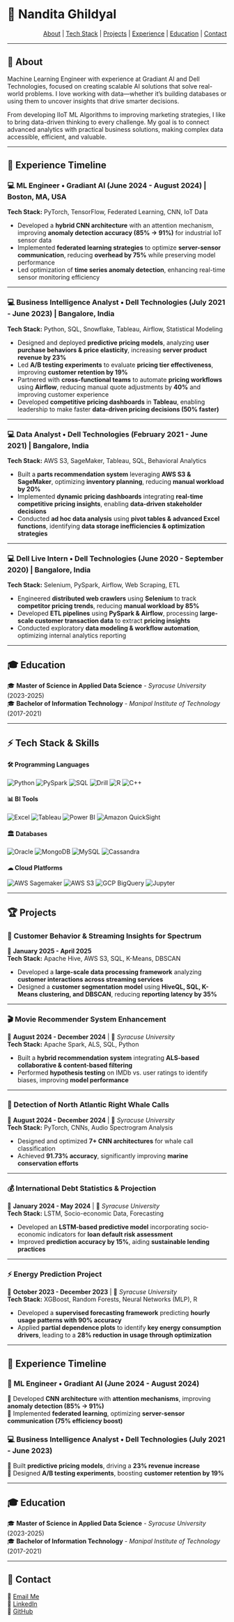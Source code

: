 # 🚀 Nandita Ghildyal  

<div align="right">

[About](#-about) | [Tech Stack](#-tech-stack--skills) | [Projects](#-projects) | [Experience](#-experience-timeline) | [Education](#-education) | [Contact](#-contact)

</div>

---

## 💫 About  
Machine Learning Engineer with experience at Gradiant AI and Dell Technologies, focused on creating scalable AI solutions that solve real-world problems. I love working with data—whether it’s building databases or using them to uncover insights that drive smarter decisions.

From developing IIoT ML Algorithms to improving marketing strategies, I like to bring data-driven thinking to every challenge. My goal is to connect advanced analytics with practical business solutions, making complex data accessible, efficient, and valuable.


---

## 💼 Experience Timeline  

### 💻 ML Engineer • Gradiant AI (June 2024 - August 2024) | Boston, MA, USA  
**Tech Stack:** PyTorch, TensorFlow, Federated Learning, CNN, IoT Data  
- Developed a **hybrid CNN architecture** with an attention mechanism, improving **anomaly detection accuracy (85% → 91%)** for industrial IoT sensor data  
- Implemented **federated learning strategies** to optimize **server-sensor communication**, reducing **overhead by 75%** while preserving model performance  
- Led optimization of **time series anomaly detection**, enhancing real-time sensor monitoring efficiency  

---

### 💻 Business Intelligence Analyst • Dell Technologies (July 2021 - June 2023) | Bangalore, India  
**Tech Stack:** Python, SQL, Snowflake, Tableau, Airflow, Statistical Modeling  
- Designed and deployed **predictive pricing models**, analyzing **user purchase behaviors & price elasticity**, increasing **server product revenue by 23%**  
- Led **A/B testing experiments** to evaluate **pricing tier effectiveness**, improving **customer retention by 19%**  
- Partnered with **cross-functional teams** to automate **pricing workflows** using **Airflow**, reducing manual quote adjustments by **40%** and improving customer experience  
- Developed **competitive pricing dashboards** in **Tableau**, enabling leadership to make faster **data-driven pricing decisions (50% faster)**  

---

### 💻 Data Analyst • Dell Technologies (February 2021 - June 2021) | Bangalore, India  
**Tech Stack:** AWS S3, SageMaker, Tableau, SQL, Behavioral Analytics  
- Built a **parts recommendation system** leveraging **AWS S3 & SageMaker**, optimizing **inventory planning**, reducing **manual workload by 20%**  
- Implemented **dynamic pricing dashboards** integrating **real-time competitive pricing insights**, enabling **data-driven stakeholder decisions**  
- Conducted **ad hoc data analysis** using **pivot tables & advanced Excel functions**, identifying **data storage inefficiencies & optimization strategies**  

---

### 💻 Dell Live Intern • Dell Technologies (June 2020 - September 2020) | Bangalore, India  
**Tech Stack:** Selenium, PySpark, Airflow, Web Scraping, ETL  
- Engineered **distributed web crawlers** using **Selenium** to track **competitor pricing trends**, reducing **manual workload by 85%**  
- Developed **ETL pipelines** using **PySpark & Airflow**, processing **large-scale customer transaction data** to extract **pricing insights**  
- Conducted exploratory **data modeling & workflow automation**, optimizing internal analytics reporting  

---



## 🎓 Education  

🎓 **Master of Science in Applied Data Science** - *Syracuse University* (2023-2025)  
🎓 **Bachelor of Information Technology** - *Manipal Institute of Technology* (2017-2021)  

---
## ⚡ Tech Stack & Skills  

#### 🛠 Programming Languages  
![Python](https://img.shields.io/badge/Python-3776AB?style=flat-square&logo=python&logoColor=white) ![PySpark](https://img.shields.io/badge/PySpark-FDEE21?style=flat-square&logo=apachespark&logoColor=black) ![SQL](https://img.shields.io/badge/SQL-4479A1?style=flat-square&logo=mysql&logoColor=white) ![Drill](https://img.shields.io/badge/Drill-FFA500?style=flat-square) ![R](https://img.shields.io/badge/R-276DC3?style=flat-square&logo=r&logoColor=white) ![C++](https://img.shields.io/badge/C++-00599C?style=flat-square&logo=cplusplus&logoColor=white)  

#### 📊 BI Tools  
![Excel](https://img.shields.io/badge/Excel-217346?style=flat-square&logo=microsoft-excel&logoColor=white) ![Tableau](https://img.shields.io/badge/Tableau-E97627?style=flat-square&logo=tableau&logoColor=white) ![Power BI](https://img.shields.io/badge/Power%20BI-F2C811?style=flat-square&logo=powerbi&logoColor=black) ![Amazon QuickSight](https://img.shields.io/badge/Amazon%20QuickSight-FF9900?style=flat-square&logo=amazon&logoColor=white)  

#### 🏛 Databases  
![Oracle](https://img.shields.io/badge/Oracle-F80000?style=flat-square&logo=oracle&logoColor=white) ![MongoDB](https://img.shields.io/badge/MongoDB-47A248?style=flat-square&logo=mongodb&logoColor=white) ![MySQL](https://img.shields.io/badge/MySQL-4479A1?style=flat-square&logo=mysql&logoColor=white) ![Cassandra](https://img.shields.io/badge/Cassandra-1287B1?style=flat-square&logo=apachecassandra&logoColor=white)  

#### ☁ Cloud Platforms  
![AWS Sagemaker](https://img.shields.io/badge/AWS%20Sagemaker-232F3E?style=flat-square&logo=amazonaws&logoColor=white) ![AWS S3](https://img.shields.io/badge/AWS%20S3-FF9900?style=flat-square&logo=amazonaws&logoColor=white) ![GCP BigQuery](https://img.shields.io/badge/GCP%20BigQuery-4285F4?style=flat-square&logo=googlecloud&logoColor=white) ![Jupyter](https://img.shields.io/badge/Jupyter-F37626?style=flat-square&logo=jupyter&logoColor=white)  

---

## 🏆 Projects  

### 📡 Customer Behavior & Streaming Insights for Spectrum  
📅 **January 2025 - April 2025**  
**Tech Stack:** Apache Hive, AWS S3, SQL, K-Means, DBSCAN  
- Developed a **large-scale data processing framework** analyzing **customer interactions across streaming services**  
- Designed a **customer segmentation model** using **HiveQL, SQL, K-Means clustering, and DBSCAN**, reducing **reporting latency by 35%**  

---
### 🎬 Movie Recommender System Enhancement  
📅 **August 2024 - December 2024** | 📍 *Syracuse University*  
**Tech Stack:** Apache Spark, ALS, SQL, Python  
- Built a **hybrid recommendation system** integrating **ALS-based collaborative & content-based filtering**  
- Performed **hypothesis testing** on IMDb vs. user ratings to identify biases, improving **model performance**  

---

### 🐋 Detection of North Atlantic Right Whale Calls  
📅 **August 2024 - December 2024** | 📍 *Syracuse University*  
**Tech Stack:** PyTorch, CNNs, Audio Spectrogram Analysis  
- Designed and optimized **7+ CNN architectures** for whale call classification  
- Achieved **91.73% accuracy**, significantly improving **marine conservation efforts**  

---

### 💰 International Debt Statistics & Projection  
📅 **January 2024 - May 2024** | 📍 *Syracuse University*  
**Tech Stack:** LSTM, Socio-economic Data, Forecasting  
- Developed an **LSTM-based predictive model** incorporating socio-economic indicators for **loan default risk assessment**  
- Improved **prediction accuracy by 15%**, aiding **sustainable lending practices**  

---



### ⚡ Energy Prediction Project  
📅 **October 2023 - December 2023** | 📍 *Syracuse University*  
**Tech Stack:** XGBoost, Random Forests, Neural Networks (MLP), R  
- Developed a **supervised forecasting framework** predicting **hourly usage patterns with 90% accuracy**  
- Applied **partial dependence plots** to identify **key energy consumption drivers**, leading to a **28% reduction in usage through optimization**  

---


## 💼 Experience Timeline  

### 🚀 ML Engineer • Gradiant AI (June 2024 - August 2024)  
🔹 Developed **CNN architecture** with **attention mechanisms**, improving **anomaly detection (85% → 91%)**  
🔹 Implemented **federated learning**, optimizing **server-sensor communication (75% efficiency boost)**  

### 💻 Business Intelligence Analyst • Dell Technologies (July 2021 - June 2023)  
🔹 Built **predictive pricing models**, driving a **23% revenue increase**  
🔹 Designed **A/B testing experiments**, boosting **customer retention by 19%**  

---

## 🎓 Education  

🎓 **Master of Science in Applied Data Science** - *Syracuse University* (2023-2025)  
🎓 **Bachelor of Information Technology** - *Manipal Institute of Technology* (2017-2021)  

---


## 📩 Contact

📧 [Email Me](mailto:nanditaghildyal@gmail.com)  
💼 [LinkedIn](https://www.linkedin.com/in/nghildyal/)  
🚀 [GitHub](https://github.com/gappy401)  